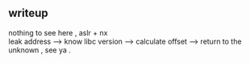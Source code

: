 ## writeup 
nothing to see here , aslr + nx <br/> leak address --> know libc version --> calculate offset --> return to the unknown , see ya . 
